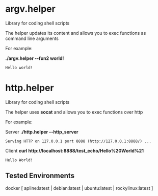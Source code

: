 # argv.helper
Library for coding shell scripts

The helper updates its content and allows you to exec functions as command line arguments

For example:

**./argv.helper --fun2 world!**

`Hello world!`

# http.helper
Library for coding shell scripts

The helper uses **socat** and allows you to exec functions over http

For example:

Server **./http.helper --http_server**

`Serving HTTP on 127.0.0.1 port 8888 (http://127.0.0.1:8888/) ...`

Client **curl http://localhost:8888/test_echo/Hello%20World%21**

`Hello World!`

## Tested Environments

docker [ apline:latest | debian:latest | ubuntu:latest | rockylinux:latest ]
 
